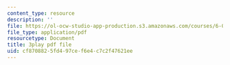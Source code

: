 ```yaml
---
content_type: resource
description: ''
file: https://ol-ocw-studio-app-production.s3.amazonaws.com/courses/6-00-introduction-to-computer-science-and-programming-fall-2008/cf8708825fd497cef6e4c7c2f47621ee_DkPsD58nUIE.pdf
file_type: application/pdf
resourcetype: Document
title: 3play pdf file
uid: cf870882-5fd4-97ce-f6e4-c7c2f47621ee
---
```

